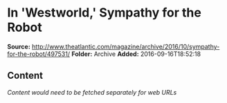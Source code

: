 # In 'Westworld,' Sympathy for the Robot

**Source:** http://www.theatlantic.com/magazine/archive/2016/10/sympathy-for-the-robot/497531/
**Folder:** Archive
**Added:** 2016-09-16T18:52:18




## Content
*Content would need to be fetched separately for web URLs*
